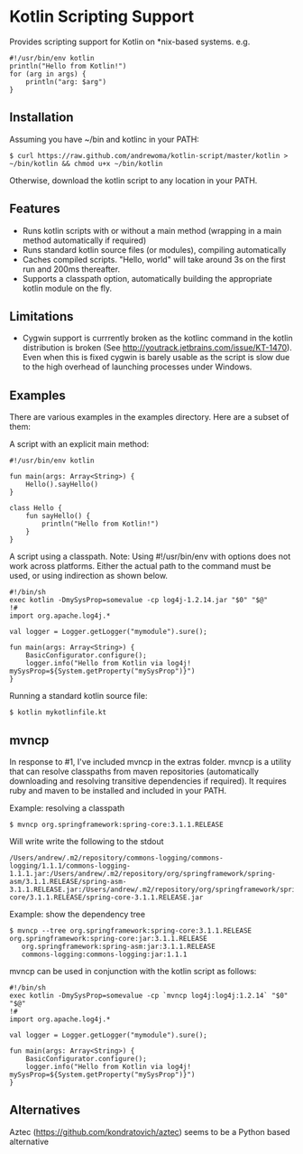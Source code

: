 Kotlin Scripting Support
========================

Provides scripting support for Kotlin on *nix-based systems. e.g.

    #!/usr/bin/env kotlin
    println("Hello from Kotlin!")
    for (arg in args) {
        println("arg: $arg")
    }

Installation
------------

Assuming you have ~/bin and kotlinc in your PATH:

    $ curl https://raw.github.com/andrewoma/kotlin-script/master/kotlin > ~/bin/kotlin && chmod u+x ~/bin/kotlin 

Otherwise, download the kotlin script to any location in your PATH.

Features
--------

* Runs kotlin scripts with or without a main method (wrapping in a main method automatically if required) 
* Runs standard kotlin source files (or modules), compiling automatically
* Caches compiled scripts. "Hello, world" will take around 3s on the first run and 200ms thereafter.   
* Supports a classpath option, automatically building the appropriate kotlin module on the fly.

Limitations
-----------

* Cygwin support is currrently broken as the kotlinc command in the kotlin distribution is broken (See http://youtrack.jetbrains.com/issue/KT-1470). Even when this is fixed cygwin is barely usable as the script is slow due to the high overhead of launching processes under Windows. 

Examples
--------

There are various examples in the examples directory. Here are a subset of them:

A script with an explicit main method:

    #!/usr/bin/env kotlin

    fun main(args: Array<String>) {
        Hello().sayHello()
    }

    class Hello {
    	fun sayHello() {
    	    println("Hello from Kotlin!")
    	}
    }

A script using a classpath. Note: Using #!/usr/bin/env with options does not work across platforms. Either the actual path to the command must be used, or using indirection as shown below.

    #!/bin/sh 
    exec kotlin -DmySysProp=somevalue -cp log4j-1.2.14.jar "$0" "$@"
    !#
    import org.apache.log4j.*

    val logger = Logger.getLogger("mymodule").sure();

    fun main(args: Array<String>) {
        BasicConfigurator.configure();
        logger.info("Hello from Kotlin via log4j! mySysProp=${System.getProperty("mySysProp")}")
    }

Running a standard kotlin source file:

    $ kotlin mykotlinfile.kt
    
mvncp
-----

In response to #1, I've included mvncp in the extras folder. mvncp is a utility that can resolve classpaths from maven repositories (automatically downloading and resolving transitive dependencies if required).
It requires ruby and maven to be installed and included in your PATH.

Example: resolving a classpath

    $ mvncp org.springframework:spring-core:3.1.1.RELEASE

Will write write the following to the stdout

    /Users/andrew/.m2/repository/commons-logging/commons-logging/1.1.1/commons-logging-1.1.1.jar:/Users/andrew/.m2/repository/org/springframework/spring-asm/3.1.1.RELEASE/spring-asm-3.1.1.RELEASE.jar:/Users/andrew/.m2/repository/org/springframework/spring-core/3.1.1.RELEASE/spring-core-3.1.1.RELEASE.jar

Example: show the dependency tree

    $ mvncp --tree org.springframework:spring-core:3.1.1.RELEASE
    org.springframework:spring-core:jar:3.1.1.RELEASE
       org.springframework:spring-asm:jar:3.1.1.RELEASE
       commons-logging:commons-logging:jar:1.1.1

mvncp can be used in conjunction with the kotlin script as follows:

    #!/bin/sh 
    exec kotlin -DmySysProp=somevalue -cp `mvncp log4j:log4j:1.2.14` "$0" "$@"
    !#
    import org.apache.log4j.*

    val logger = Logger.getLogger("mymodule").sure();

    fun main(args: Array<String>) {
        BasicConfigurator.configure();
        logger.info("Hello from Kotlin via log4j! mySysProp=${System.getProperty("mySysProp")}")
    }

Alternatives
------------
Aztec (https://github.com/kondratovich/aztec) seems to be a Python based alternative